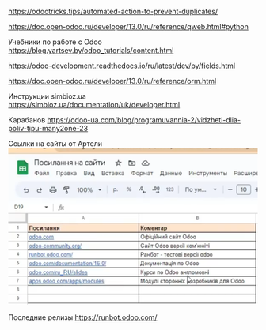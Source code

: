 https://odootricks.tips/automated-action-to-prevent-duplicates/


https://doc.open-odoo.ru/developer/13.0/ru/reference/qweb.html#python

Учебники по работе с Odoo
https://blog.yartsev.by/odoo_tutorials/content.html


https://odoo-development.readthedocs.io/ru/latest/dev/py/fields.html

https://doc.open-odoo.ru/developer/13.0/ru/reference/orm.html

Инструкции simbioz.ua
https://simbioz.ua/documentation/uk/developer.html

Карабанов
https://odoo-ua.com/blog/programuvannia-2/vidzheti-dlia-poliv-tipu-many2one-23

Ссылки на сайты от Артели
![img.png](img.png)

Последние релизы
https://runbot.odoo.com/
